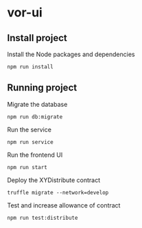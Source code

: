 # vor-ui

## Install project

Install the Node packages and dependencies
```
npm run install
````
## Running project
Migrate the database
```
npm run db:migrate
```

Run the service
```
npm run service
```

Run the frontend UI
```
npm run start
```

Deploy the XYDistribute contract
```
truffle migrate --network=develop
```

Test and increase allowance of contract
```
npm run test:distribute
```
